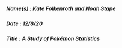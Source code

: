 ##### Name(s) : Kate Folkenroth and Noah Stape

##### Date : 12/8/20

##### Title : A Study of Pokémon Statistics
